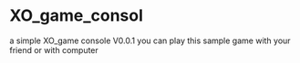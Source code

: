 # XO_game_consol
a simple XO_game console V0.0.1
you can play this sample game with your friend or with computer

